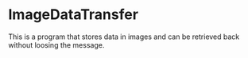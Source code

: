# ImageDataTransfer
This is a program that stores data in images and can be retrieved back without loosing the message.

